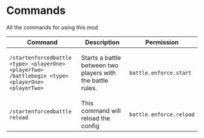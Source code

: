 # Commands
All the commands for using this mod

| Command                                                                                                        | Description                                                | Permission                              |
|----------------------------------------------------------------------------------------------------------------|------------------------------------------------------------|-----------------------------------------|
| <p><code>/startenforcedbattle <type\> <playerOne\> <playerTwo\></code><br/><code>/battlebegin <type\> <playerOne\> <playerTwo\></code><br/></p> | Starts a battle between two players with the battle rules. | `battle.enforce.start`                  |
| `/startenforcedbattle reload`                                                                                  | This command will reload the config                        | `battle.enforce.reload`                 |
